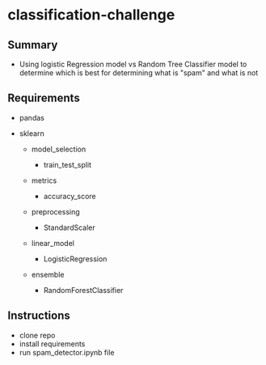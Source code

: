# classification-challenge
## Summary 
- Using logistic Regression model vs Random Tree Classifier model to determine which is best for determining what is "spam" and what is not  

## Requirements
- pandas

- sklearn
    - model_selection
        - train_test_split

    - metrics
        - accuracy_score

    - preprocessing
        - StandardScaler

    - linear_model
        - LogisticRegression

    - ensemble
        - RandomForestClassifier

## Instructions
- clone repo
- install requirements
- run spam_detector.ipynb file